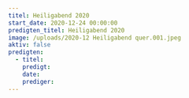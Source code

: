 ```yaml
---
titel: Heiligabend 2020
start_date: 2020-12-24 00:00:00
predigten_titel: Heiligabend 2020
image: /uploads/2020-12 Heiligabend quer.001.jpeg
aktiv: false
predigten:
  - titel:
    predigt:
    date:
    prediger:
---
```


